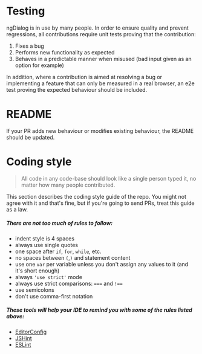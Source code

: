 # Testing

ngDialog is in use by many people. In order to ensure quality and prevent regressions, all contributions require unit tests proving that the contribution:

1. Fixes a bug
2. Performs new functionality as expected
3. Behaves in a predictable manner when misused (bad input given as an option for example)

In addition, where a contribution is aimed at resolving a bug or implementing a feature that can only be measured in a real browser, an e2e test proving the expected behaviour should be included.

# README

If your PR adds new behaviour or modifies existing behaviour, the README should be updated.

# Coding style

> All code in any code-base should look like a single person typed it, no matter how many people contributed.

This section describes the coding style guide of the repo. You might not agree with it and that's fine, but if you're going to send PRs, treat this guide as a law.

##### There are not too much of rules to follow:

- indent style is 4 spaces
- always use single quotes
- one space after `if`, `for`, `while`, etc.
- no spaces between `(`,`)` and statement content
- use one `var` per variable unless you don't assign any values to it (and it's short enough)
- always `'use strict'` mode
- always use strict comparisons: `===` and `!==`
- use semicolons
- don't use comma-first notation

##### These tools will help your IDE to remind you with some of the rules listed above:

- [EditorConfig](http://editorconfig.org)
- [JSHint](http://jshint.com)
- [ESLint](http://eslint.org)
